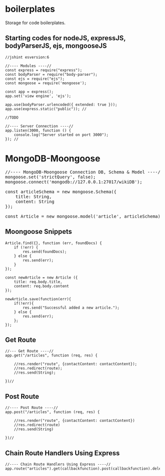 # boilerplates
Storage for code boilerplates.

## Starting codes for nodeJS, expressJS, bodyParserJS, ejs, mongooseJS
```
//jshint esversion:6

//---- Modules ----//
const express = require("express");
const bodyParser = require("body-parser");
const ejs = require("ejs");
const mongoose = require('mongoose');

const app = express();
app.set('view engine', 'ejs');

app.use(bodyParser.urlencoded({ extended: true }));
app.use(express.static("public")); //

//TODO

//---- Server Connection ----//
app.listen(3000, function () {
    console.log("Server started on port 3000");
}); //
```

# MongoDB-Moongoose
<pre>
//---- MongoDB-Moongoose Connection DB, Schema & Model ----//
mongoose.set('strictQuery', false);
mongoose.connect('mongodb://127.0.0.1:27017/wikiDB');

const articleSchema = new mongoose.Schema({
    title: String,
    content: String
});

const Article = new mongoose.model('article', articleSchema); //
</pre>

## Moongoose Snippets
```
Article.find({}, function (err, foundDocs) {
    if (!err) {
        res.send(foundDocs);
    } else {
        res.send(err);
    }
});

const newArticle = new Article ({
    title: req.body.title,
    content: req.body.content
});

newArticle.save(function(err){
    if(!err){
        res.send("Successful added a new article.");
    } else {
        res.send(err);
    };
});
```

## Get Route
```
//--- Get Route ----//
app.get("/articles", function (req, res) {

    //res.render("route", {contactContent: contactContent});
    //res.redirect(route);
    //res.send(String);
    
})//
```

## Post Route
```
//---- Post Route ----//
app.post("/articles", function (req, res) {

    //res.render("route", {contactContent: contactContent})
    //res.redirect(route)
    //res.send(String)
    
})//
```

## Chain Route Handlers Using Express
```
//---- Chain Route Handlers Using Express ----//
app.route("articles").get(callbackfunction).post(callbackfunction).delete(callbackfunction);
```
